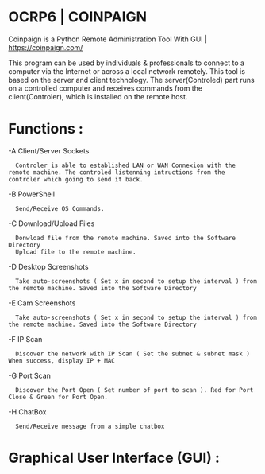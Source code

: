 <img src="https://coinpaign.com/wp-content/themes/thefox/images/logo1.png" alt="" data-canonical-src="https://coinpaign.com/wp-content/themes/thefox/images/logo1.png" style="max-width:100%;">

# OCRP6 | COINPAIGN

Coinpaign is a Python Remote Administration Tool With GUI | https://coinpaign.com/

This program can be used by individuals & professionals to connect to a computer via the Internet or across a local network remotely. This tool is based on the server and client technology. The server(Controled) part runs on a controlled computer and receives commands from the client(Controler), which is installed on the remote host.

# Functions :

 -A Client/Server Sockets
 
      Controler is able to established LAN or WAN Connexion with the remote machine. The controled listenning intructions from the controler which going to send it back.
      
 -B PowerShell
 
      Send/Receive OS Commands.
      
 -C Download/Upload Files
      
      Donwload file from the remote machine. Saved into the Software Directory
      Upload file to the remote machine.
       
 -D Desktop Screenshots
 
      Take auto-screenshots ( Set x in second to setup the interval ) from the remote machine. Saved into the Software Directory 
      
 -E Cam Screenshots
      
      Take auto-screenshots ( Set x in second to setup the interval ) from the remote machine. Saved into the Software Directory
      
 -F IP Scan
      
      Discover the network with IP Scan ( Set the subnet & subnet mask ) When success, display IP + MAC
      
 -G Port Scan
 
      Discover the Port Open ( Set number of port to scan ). Red for Port Close & Green for Port Open.
      
 -H ChatBox 
      
      Send/Receive message from a simple chatbox
      
# Graphical User Interface (GUI) : 
